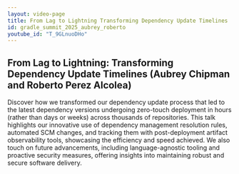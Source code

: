 ```yaml
---
layout: video-page
title: From Lag to Lightning Transforming Dependency Update Timelines
id: gradle_summit_2025_aubrey_roberto
youtube_id: "T_9GLnuoDHo"
---                     
```

                        
## From Lag to Lightning: Transforming Dependency Update Timelines (Aubrey Chipman and Roberto Perez Alcolea)

Discover how we transformed our dependency update process that led to the latest dependency versions undergoing zero-touch deployment in hours (rather than days or weeks) across thousands of repositories. This talk highlights our innovative use of dependency management resolution rules, automated SCM changes, and tracking them with post-deployment artifact observability tools, showcasing the efficiency and speed achieved. We also touch on future advancements, including language-agnostic tooling and proactive security measures, offering insights into maintaining robust and secure software delivery.